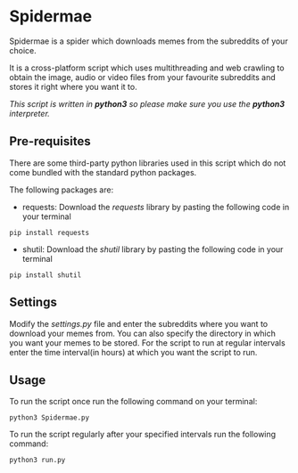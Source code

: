 # **Spidermae**

Spidermae is a spider which downloads memes from the subreddits of your choice.

It is a cross-platform script which uses multithreading and web crawling to obtain the image, audio or video files from your favourite subreddits and stores it right where you want it to.

_This script is written in **python3** so please make sure you use the **python3** interpreter._


## Pre-requisites

There are some third-party python libraries used in this script which do not come bundled with the standard python packages.

The following packages are:

- requests: Download the *requests* library by pasting the following code in your terminal
```
pip install requests
```

- shutil: Download the *shutil* library by pasting the following code in your terminal
```
pip install shutil
```

## Settings

Modify the *settings.py* file and enter the subreddits where you want to download your memes from. You can also specify the directory in which you want your memes to be stored.
For the script to run at regular intervals enter the time interval(in hours) at which you want the script to run.

## Usage

To run the script once run the following command on your terminal:

```
python3 Spidermae.py
```

To run the script regularly after your specified intervals run the following command:

```
python3 run.py
```
